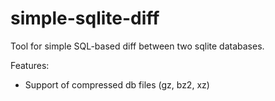simple-sqlite-diff
==================

Tool for simple SQL-based diff between two sqlite databases.

Features:
 * Support of compressed db files (gz, bz2, xz)

